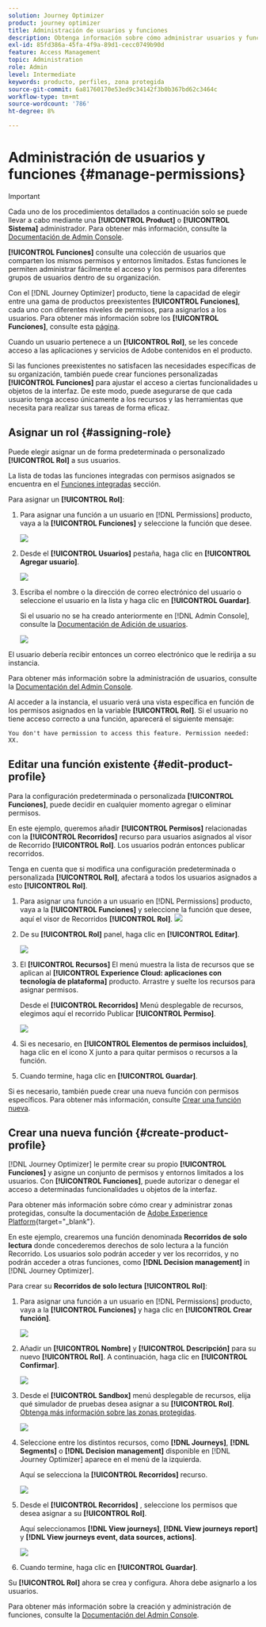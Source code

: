 ```yaml
---
solution: Journey Optimizer
product: journey optimizer
title: Administración de usuarios y funciones
description: Obtenga información sobre cómo administrar usuarios y funciones
exl-id: 85fd386a-45fa-4f9a-89d1-cecc0749b90d
feature: Access Management
topic: Administration
role: Admin
level: Intermediate
keywords: producto, perfiles, zona protegida
source-git-commit: 6a81760170e53ed9c34142f3b0b367bd62c3464c
workflow-type: tm+mt
source-wordcount: '786'
ht-degree: 8%

---
```


# Administración de usuarios y funciones {#manage-permissions}

>[!IMPORTANT]
>
> Cada uno de los procedimientos detallados a continuación solo se puede llevar a cabo mediante una **[!UICONTROL Product]** o **[!UICONTROL Sistema]** administrador. Para obtener más información, consulte la [Documentación de Admin Console](https://helpx.adobe.com/enterprise/admin-guide.html/enterprise/using/admin-roles.ug.html).

**[!UICONTROL Funciones]** consulte una colección de usuarios que comparten los mismos permisos y entornos limitados. Estas funciones le permiten administrar fácilmente el acceso y los permisos para diferentes grupos de usuarios dentro de su organización.

Con el [!DNL Journey Optimizer] producto, tiene la capacidad de elegir entre una gama de productos preexistentes **[!UICONTROL Funciones]**, cada uno con diferentes niveles de permisos, para asignarlos a los usuarios. Para obtener más información sobre los **[!UICONTROL Funciones]**, consulte esta [página](ootb-product-profiles.md).

Cuando un usuario pertenece a un **[!UICONTROL Rol]**, se les concede acceso a las aplicaciones y servicios de Adobe contenidos en el producto.

Si las funciones preexistentes no satisfacen las necesidades específicas de su organización, también puede crear funciones personalizadas **[!UICONTROL Funciones]** para ajustar el acceso a ciertas funcionalidades u objetos de la interfaz. De este modo, puede asegurarse de que cada usuario tenga acceso únicamente a los recursos y las herramientas que necesita para realizar sus tareas de forma eficaz.

## Asignar un rol {#assigning-role}

Puede elegir asignar un de forma predeterminada o personalizado **[!UICONTROL Rol]** a sus usuarios.

La lista de todas las funciones integradas con permisos asignados se encuentra en el [Funciones integradas](ootb-product-profiles.md) sección.

Para asignar un **[!UICONTROL Rol]**:

1. Para asignar una función a un usuario en [!DNL Permissions] producto, vaya a la **[!UICONTROL Funciones]** y seleccione la función que desee.

   ![](assets/do-not-localize/access_control_2.png)

1. Desde el **[!UICONTROL Usuarios]** pestaña, haga clic en **[!UICONTROL Agregar usuario]**.

   ![](assets/do-not-localize/access_control_3.png)

1. Escriba el nombre o la dirección de correo electrónico del usuario o seleccione el usuario en la lista y haga clic en **[!UICONTROL Guardar]**.

   Si el usuario no se ha creado anteriormente en [!DNL Admin Console], consulte la [Documentación de Adición de usuarios](https://helpx.adobe.com/enterprise/admin-guide.html/enterprise/using/manage-users-individually.ug.html#add-users).

   ![](assets/do-not-localize/access_control_4.png)

El usuario debería recibir entonces un correo electrónico que le redirija a su instancia.

Para obtener más información sobre la administración de usuarios, consulte la [Documentación del Admin Console](https://helpx.adobe.com/enterprise/admin-guide.html/enterprise/using/manage-users-individually.ug.html).

Al acceder a la instancia, el usuario verá una vista específica en función de los permisos asignados en la variable **[!UICONTROL Rol]**. Si el usuario no tiene acceso correcto a una función, aparecerá el siguiente mensaje:

`You don't have permission to access this feature. Permission needed: XX.`

## Editar una función existente {#edit-product-profile}

Para la configuración predeterminada o personalizada **[!UICONTROL Funciones]**, puede decidir en cualquier momento agregar o eliminar permisos.

En este ejemplo, queremos añadir **[!UICONTROL Permisos]** relacionadas con la **[!UICONTROL Recorridos]** recurso para usuarios asignados al visor de Recorrido **[!UICONTROL Rol]**. Los usuarios podrán entonces publicar recorridos.

Tenga en cuenta que si modifica una configuración predeterminada o personalizada **[!UICONTROL Rol]**, afectará a todos los usuarios asignados a esto **[!UICONTROL Rol]**.

1. Para asignar una función a un usuario en [!DNL Permissions] producto, vaya a la **[!UICONTROL Funciones]** y seleccione la función que desee, aquí el visor de Recorridos **[!UICONTROL Rol]**.
   ![](assets/do-not-localize/access_control_5.png)

1. De su **[!UICONTROL Rol]** panel, haga clic en **[!UICONTROL Editar]**.

   ![](assets/do-not-localize/access_control_6.png)

1. El **[!UICONTROL Recursos]** El menú muestra la lista de recursos que se aplican al **[!UICONTROL Experience Cloud: aplicaciones con tecnología de plataforma]** producto. Arrastre y suelte los recursos para asignar permisos.

   Desde el **[!UICONTROL Recorridos]** Menú desplegable de recursos, elegimos aquí el recorrido Publicar **[!UICONTROL Permiso]**.

   ![](assets/do-not-localize/access_control_14.png)

1. Si es necesario, en **[!UICONTROL Elementos de permisos incluidos]**, haga clic en el icono X junto a para quitar permisos o recursos a la función.

1. Cuando termine, haga clic en **[!UICONTROL Guardar]**.

Si es necesario, también puede crear una nueva función con permisos específicos. Para obtener más información, consulte [Crear una función nueva](#create-product-profile).

## Crear una nueva función {#create-product-profile}

[!DNL Journey Optimizer] le permite crear su propio **[!UICONTROL Funciones]** y asigne un conjunto de permisos y entornos limitados a los usuarios. Con **[!UICONTROL Funciones]**, puede autorizar o denegar el acceso a determinadas funcionalidades u objetos de la interfaz.

Para obtener más información sobre cómo crear y administrar zonas protegidas, consulte la documentación de [Adobe Experience Platform](https://experienceleague.adobe.com/docs/experience-platform/sandbox/ui/user-guide.html?lang=es){target="_blank"}.

En este ejemplo, crearemos una función denominada **Recorridos de solo lectura** donde concederemos derechos de solo lectura a la función Recorrido. Los usuarios solo podrán acceder y ver los recorridos, y no podrán acceder a otras funciones, como **[!DNL  Decision management]** in [!DNL Journey Optimizer].

Para crear su **Recorridos de solo lectura** **[!UICONTROL Rol]**:

1. Para asignar una función a un usuario en [!DNL Permissions] producto, vaya a la **[!UICONTROL Funciones]** y haga clic en **[!UICONTROL Crear función]**.

   ![](assets/do-not-localize/access_control_9.png)

1. Añadir un **[!UICONTROL Nombre]** y **[!UICONTROL Descripción]** para su nuevo **[!UICONTROL Rol]**. A continuación, haga clic en **[!UICONTROL Confirmar]**.

   ![](assets/do-not-localize/access_control_10.png)

1. Desde el **[!UICONTROL Sandbox]** menú desplegable de recursos, elija qué simulador de pruebas desea asignar a su **[!UICONTROL Rol]**. [Obtenga más información sobre las zonas protegidas](sandboxes.md).

   ![](assets/do-not-localize/access_control_13.png)

1. Seleccione entre los distintos recursos, como **[!DNL Journeys]**, **[!DNL Segments]** o **[!DNL Decision management]** disponible en [!DNL Journey Optimizer] aparece en el menú de la izquierda.

   Aquí se selecciona la **[!UICONTROL Recorridos]** recurso.

   ![](assets/do-not-localize/access_control_11.png)

1. Desde el **[!UICONTROL Recorridos]** , seleccione los permisos que desea asignar a su **[!UICONTROL Rol]**.

   Aquí seleccionamos **[!DNL View journeys]**, **[!DNL View journeys report]**  y **[!DNL View journeys event, data sources, actions]**.

   ![](assets/do-not-localize/access_control_12.png)

1. Cuando termine, haga clic en **[!UICONTROL Guardar]**.

Su **[!UICONTROL Rol]** ahora se crea y configura. Ahora debe asignarlo a los usuarios.

Para obtener más información sobre la creación y administración de funciones, consulte la [Documentación del Admin Console](https://experienceleague.adobe.com/docs/experience-platform/access-control/abac/permissions-ui/roles.html?lang=es).
